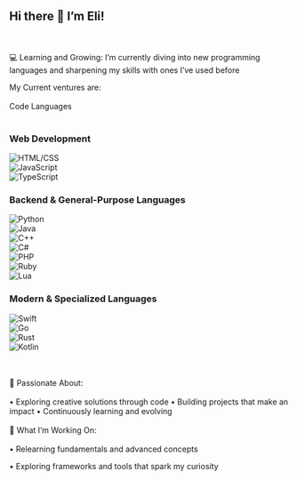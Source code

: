 ## Hi there 👋 I’m Eli!
<br></br>
💻 Learning and Growing:
I’m currently diving into new programming languages and sharpening my skills with ones I’ve used before

My Current ventures are:
<br></br> Code Languages<br></br>
### Web Development
![HTML/CSS](https://img.shields.io/badge/HTML%2FCSS-blue?logo=html5&logoColor=white)  
![JavaScript](https://img.shields.io/badge/JavaScript-yellow?logo=javascript&logoColor=white)  
![TypeScript](https://img.shields.io/badge/TypeScript-3178C6?logo=typescript&logoColor=white)  

### Backend & General-Purpose Languages
![Python](https://img.shields.io/badge/Python-blue?logo=python&logoColor=white)  
![Java](https://img.shields.io/badge/Java-red?logo=openjdk&logoColor=white)  
![C++](https://img.shields.io/badge/C%2B%2B-blue?logo=c%2B%2B&logoColor=white)  
![C#](https://img.shields.io/badge/C%23-239120?logo=csharp&logoColor=white)  
![PHP](https://img.shields.io/badge/PHP-777BB4?logo=php&logoColor=white)  
![Ruby](https://img.shields.io/badge/Ruby-red?logo=ruby&logoColor=white)  
![Lua](https://img.shields.io/badge/Lua-blue?logo=lua&logoColor=white)  
### Modern & Specialized Languages
![Swift](https://img.shields.io/badge/Swift-FA7343?logo=swift&logoColor=white)  
![Go](https://img.shields.io/badge/Go-00ADD8?logo=go&logoColor=white)  
![Rust](https://img.shields.io/badge/Rust-black?logo=rust&logoColor=white)  
![Kotlin](https://img.shields.io/badge/Kotlin-0095D5?logo=kotlin&logoColor=white)  

<br></br>
🚀 Passionate About:
<br></br>
• Exploring creative solutions through code
• Building projects that make an impact
• Continuously learning and evolving 
<br></br>
🌱 What I’m Working On:
<br></br>
• Relearning fundamentals and advanced concepts

• Exploring frameworks and tools that spark my curiosity
<br></br>

<!--
**OniceFenice/OniceFenice** is a ✨ _special_ ✨ repository because its `README.md` (this file) appears on your GitHub profile.

Here are some ideas to get you started:

- 🔭 I’m currently working on ...
- 🌱 I’m currently learning ...
- 👯 I’m looking to collaborate on ...
- 🤔 I’m looking for help with ...
- 💬 Ask me about ...
- 📫 How to reach me: ...
- 😄 Pronouns: ...
- ⚡ Fun fact: ...
-->
